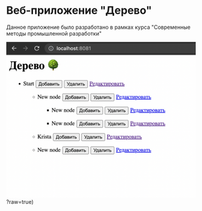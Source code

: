 # Веб-приложение "Дерево"

Данное приложение было разработано в рамках курса "Современные методы промышленной разработки" 

![alt text](https://github.com/Lililililililililililiiliilil/TreeWeb/blob/ticket-41/screenshot.png)?raw=true)

